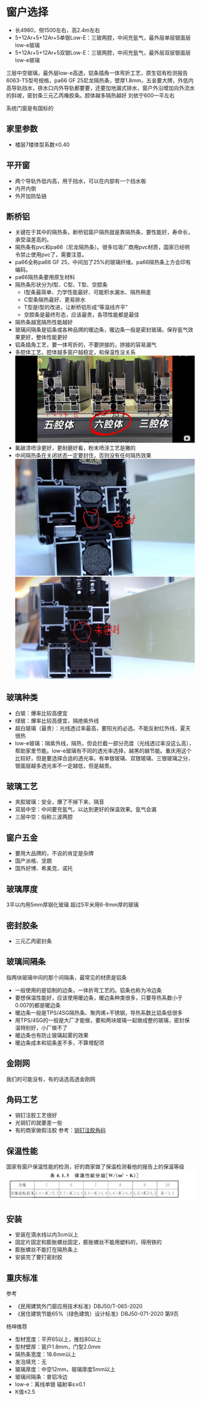 # 窗户选择

* 长4980，侧1500左右，高2.4m左右
* 5+12Ar+5+12Ar+5单银Low-E：三玻两腔，中间充氩气，最外层单层银面层low-e玻璃
* 5+12Ar+5+12Ar+5双银Low-E：三玻两腔，中间充氩气，最外层双层银面层low-e玻璃

三层中空玻璃，最外层low-e高透，铝条插角一体弯折工艺，原生铝有检测报告6063-T5型号规格，pa66 GF 25尼龙隔热条，壁厚1.8mm，五金要大牌，外低内高导轨挡水，排水口内外导轨都要要，还要加地漏式排水，窗户外沿增加向外流水的斜坡，密封条三元乙丙橡胶条。腔体越多隔热越好
刘依宁600一平左右

系统门窗是有国标的

## 家里参数

* 楼层7楼体型系数≤0.40

## 平开窗

* 两个导轨外低内高，用于挡水，可以在内部有一个挡水板
* 内开内倒
* 外开加防坠链

## 断桥铝

* 关键在于其中的隔热条，断桥铝窗户隔热就是靠隔热条，要性能好，寿命长，承受温差高的。
* 隔热条有pvc和pa66（尼龙隔热条）。很多垃圾厂商用pvc材质，国家已经明令禁止使用pvc了，需要注意。
* pa66全称pa66 GF 25，中间加了25%的玻璃纤维。pa66隔热条上方会印有编码。
* pa66隔热条要用原生材料
* 隔热条形状分为I型、C型、T型、空腔条
  * I型条最简单、力学性能最好、可能积水漏水、隔热稍差
  * C型条隔热最好、更易排水
  * T型是I型的改进，让断桥铝形成“等温线齐平”
  * 空腔条是最终形态，应该最贵，各项性能都是最佳
* 隔热条越宽隔热性能越好
* 玻璃间隔条是铝条或各种品牌的暖边条，暖边条一般是密封玻璃，保存氩气效果更好，整体性能更好
* 铝条插角工艺，要一体弯折的，不要拼接的，拼接的容易漏气
* 多腔体工艺，腔体越多窗户越稳定，和保温性没关系
![](./img/%E5%A4%9A%E8%85%94%E4%BD%93.jpg)
* 氟碳漆喷涂更好，更耐磨好看，粉末喷涂工艺是撇的
* 中间隔热条在关闭状态一定要封住，否则没有任何隔热效果
![](./img/%E5%AF%86%E5%B0%81%E6%9D%A1%E5%AF%86%E5%B0%81.jpg)
![](./img/%E5%AF%86%E5%B0%81%E6%9D%A1%E6%9C%AA%E5%AF%86%E5%B0%81.jpg)

## 玻璃种类

* 白玻：爆率比较高便宜
* 绿玻：爆率比较高便宜，隔绝紫外线
* 超白玻璃（最贵）：光线透过率最高，要阳光的必选。不能反射红外线，夏天很热
* low-e玻璃：隔紫外线，隔热，但会拦截一部分亮度（光线透过率没这么高），帮助家里节能。low-e玻璃有不同的透光率选择，越黑的越节能。重庆用这个比较好，但是要选择合适的透光率。有单银玻璃、双银玻璃、三银玻璃之分，银面层越多透光率不一定越低，但是越贵。

## 玻璃工艺

* 夹胶玻璃：安全，爆了不掉下来、隔音
* 双层中空：中间要充氩气，以达到更好的保温效果。氩气会漏
* 三层中空：俗称三波两腔

## 窗户五金

* 要用大品牌的，不说的肯定是杂牌
* 国产派格、坚朗
* 国外好博、希美克、诺托

## 玻璃厚度

3平以内用5mm厚钢化玻璃
超过5平米用6-8mm厚的玻璃

## 密封胶条

* 三元乙丙密封条

## 玻璃间隔条

指两块玻璃中间的那个间隔条，最常见的材质是铝条

* 一般使用的是铝制的边条，一体折弯工艺的。铝条也称为冷边条
* 要想保温性能好，应该使用暖边条，暖边条种类很多，只要导热系数小于0.007的都是暖边条
* 暖边条一般是TPS/4SG隔热条、聚丙烯+不锈钢，导热系数比铝条低很多
* 用TPS/4SG的一般是大厂才能做，要和两块玻璃一起做成整的玻璃，密封保温特别好，小厂做不了
* 暖边条也有防止玻璃起雾的效果
* 暖边条成本和铝条差不多，不算增配项

## 金刚网

我们的可能没有，有的话选高透金刚网

## 角码工艺

* 销钉注胶工艺很好
* 光销钉的就要差一些
* 有的商家做假注胶
参考：[销钉注胶角码](https://zhuanlan.zhihu.com/p/581503229)

## 保温性能

国家有窗户保温性能的检测，好的商家做了保温检测看他的报告上的保温等级
![](./img/窗户保温性能分级.jpg)

## 安装

* 安装在滴水线以内3cm以上
* 固定片固定和膨胀螺丝固定，膨胀螺丝不能用塑料的，得用铁的
* 膨胀螺丝不能打在隔热条上
* 安装完了要打密封胶

## 重庆标准

参考


* 《民用建筑外门窗应用技术标准》DBJ50/T-065-2020
* 《居住建筑节能65%（绿色建筑）设计标准》DBJ50-071-2020 第9页

杨坤推荐

* 型材宽度：平开65以上，推拉80以上
* 型材壁厚：窗户1.8mm，门型2.0mm
* 隔热条宽度：18.6mm以上
* 发泡填充：无
* 玻璃厚度：中空12mm，玻璃厚度5mm以上
* 玻璃间隔条：普铝冷边
* low-e：离线单银 辐射率ε≤0.1
* K值≤2.5